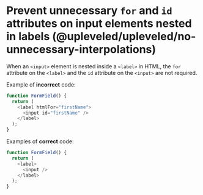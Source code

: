 # Prevent unnecessary `for` and `id` attributes on input elements nested in labels (@upleveled/upleveled/no-unnecessary-interpolations)

When an `<input>` element is nested inside a `<label>` in HTML, the `for` attribute on the `<label>` and the `id` attribute on the `<input>` are not required.

Example of **incorrect** code:

```js
function FormField() {
  return (
    <label htmlFor="firstName">
      <input id="firstName" />
    </label>
  );
}
```

Examples of **correct** code:

```js
function FormField() {
  return (
    <label>
      <input />
    </label>
  );
}
```
